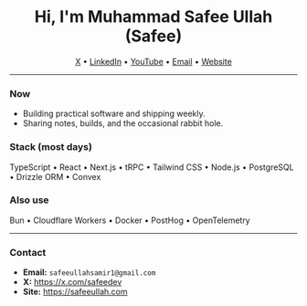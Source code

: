 <h1 align="center">Hi, I'm Muhammad Safee Ullah (Safee) </h1>

<p align="center">
  <a href="https://x.com/safeedev">X</a> •
  <a href="https://www.linkedin.com/in/safeeullah-samir">LinkedIn</a> •
  <a href="https://www.youtube.com/channel/UCNqm6KaPtwzd_KIFtH9MkYA">YouTube</a> •
  <a href="mailto:safeeullahsamir1@gmail.com">Email</a> •
  <a href="https://safeeullah.com">Website</a>
</p>

---

### Now
- Building practical software and shipping weekly.
- Sharing notes, builds, and the occasional rabbit hole.

### Stack (most days)
TypeScript • React • Next.js • tRPC • Tailwind CSS • Node.js • PostgreSQL • Drizzle ORM • Convex

### Also use
Bun • Cloudflare Workers • Docker • PostHog • OpenTelemetry

---

### Contact
- **Email:** `safeeullahsamir1@gmail.com`
- **X:** <https://x.com/safeedev>
- **Site:** <https://safeeullah.com>

